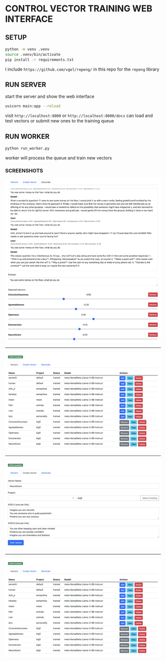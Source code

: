 # CONTROL VECTOR TRAINING WEB INTERFACE

## SETUP

```bash
python -m venv .venv
source .venv/bin/activate
pip install -r requirements.txt
```

I include `https://github.com/vgel/repeng/` in this repo for the `repeng` library



## RUN SERVER
start the server and show the web interface

```bash
uvicorn main:app --reload
```

visit `http://localhost:8000` or `http://localhost:8000/docs`
can load and test vectors or submit new ones to the training queue

## RUN WORKER

```bash
python run_worker.py
```
worker will process the queue and train new vectors


### SCREENSHOTS
![Generate](screen_shots/generate.png)

---

![List](screen_shots/list.png)

---

![Create Vector](screen_shots/create.png)

---

![View](screen_shots/list.png)
